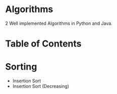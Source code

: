 # Algorithms

2 Well implemented Algorithms in Python and Java.

# Table of Contents

# Sorting

- Insertion Sort
- Insertion Sort (Decreasing)
